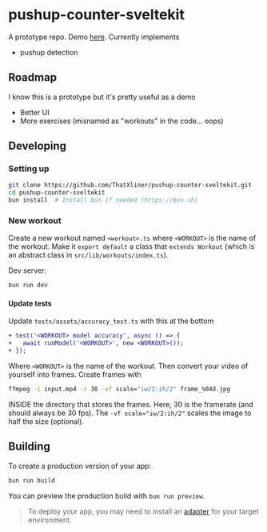 # pushup-counter-sveltekit

A prototype repo. Demo [here](https://thatxliner.github.io/pushup-counter-sveltekit/). Currently implements

- pushup detection

## Roadmap

I know this is a prototype but it's pretty useful as a demo

- Better UI
- More exercises (misnamed as "workouts" in the code... oops)


## Developing

### Setting up

```bash
git clone https://github.com/ThatXliner/pushup-counter-sveltekit.git
cd pushup-counter-sveltekit
bun install  # Install bun if needed (https://bun.sh)
```

### New workout

Create a new workout named `<workout>.ts` where `<WORKOUT>` is the name of the workout. Make it `export default` a class that `extends Workout` (which is an abstract class in `src/lib/workouts/index.ts`).

Dev server:

```bash
bun run dev
```

#### Update tests

Update `tests/assets/accuracy_test.ts` with this at the bottom

```diff
+ test('<WORKOUT> model accuracy', async () => {
+ 	await runModel('<WORKOUT>', new <WORKOUT>());
+ });
```

Where `<WORKOUT>` is the name of the workout. Then convert your video of yourself into frames. Create frames with

```bash
ffmpeg -i input.mp4 -r 30 -vf scale="iw/2:ih/2" frame_%04d.jpg
```

INSIDE the directory that stores the frames. Here, 30 is the framerate (and should always be 30 fps). The `-vf scale="iw/2:ih/2"` scales the image to half the size (optional).

## Building

To create a production version of your app:

```bash
bun run build
```

You can preview the production build with `bun run preview`.

> To deploy your app, you may need to install an [adapter](https://kit.svelte.dev/docs/adapters) for your target environment.
